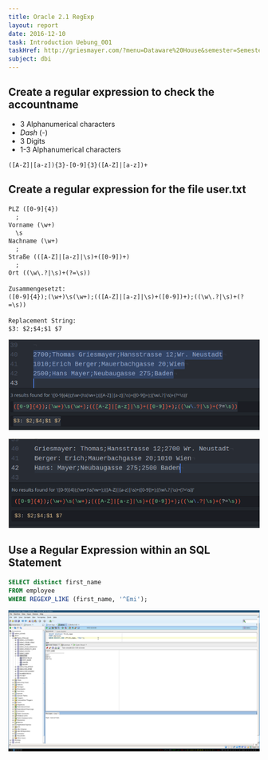 ```yaml
---
title: Oracle 2.1 RegExp
layout: report
date: 2016-12-10
task: Introduction Uebung_001
taskHref: http://griesmayer.com/?menu=Dataware%20House&semester=Semester_5&topic=01_Introduction
subject: dbi
---
```


## Create a regular expression to check the accountname
- 3 Alphanumerical characters
- *Dash* (-)
- 3 Digits
- 1-3 Alphanumerical characters

```
([A-Z]|[a-z]){3}-[0-9]{3}([A-Z]|[a-z])+
```

## Create a regular expression for the file user.txt

```
PLZ ([0-9]{4})
  ;
Vorname (\w+)
  \s
Nachname (\w+)
  ;
Straße (([A-Z]|[a-z]|\s)+([0-9])+)
  ;
Ort ((\w\.?|\s)+(?=\s))

Zusammengesetzt:
([0-9]{4});(\w+)\s(\w+);(([A-Z]|[a-z]|\s)+([0-9])+);((\w\.?|\s)+(?=\s))

Replacement String:
$3: $2;$4;$1 $7
```
![](20161212_716x259.png)

![](20161212_709x252.png)

## Use a Regular Expression within an SQL Statement
```sql
SELECT distinct first_name
FROM employee
WHERE REGEXP_LIKE (first_name, '^Emi');
```

![](2016-12-12-164041_1920x1080_scrot.png)
